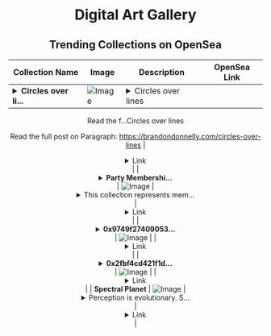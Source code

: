 <div align="center">

# Digital Art Gallery

## Trending Collections on OpenSea

| Collection Name                       | Image                                                                                     | Description                       | OpenSea Link                                                                                          |
|---------------------------------------|-------------------------------------------------------------------------------------------|-----------------------------------|--------------------------------------------------------------------------------------------------------|
| **<details><summary>Circles over li...</summary>Circles over lines</details>** | ![Image](https://i.seadn.io/s/raw/files/b70455ae263c2eebc4adc3898aa62b99.webp?w=500&auto=format?w=200&auto=format) | <details><summary>Circles over lines

Read the f...</summary>Circles over lines

Read the full post on Paragraph: https://brandondonnelly.com/circles-over-lines</details> | <details><summary>Link</summary>[Circles over lines](https://opensea.io/collection/circles-over-lines)</details> |
| **<details><summary>Party Membershi...</summary>Party Memberships: SwiftForce</details>** | ![Image](https://i.seadn.io/s/raw/files/d927d3099257832e7e94bc703b32b1e5.png?w=500&auto=format?w=200&auto=format) | <details><summary>This collection represents mem...</summary>This collection represents memberships in the following Party: SwiftForce. Head to https://base.party.app/party/0x58f9fbddeb4dc2ae5234dbcd07cb69c8092719ad to view the Party's latest activity.</details> | <details><summary>Link</summary>[Party Memberships: SwiftForce](https://opensea.io/collection/party-memberships-swiftforce-1)</details> |
| **<details><summary>0x9749f27409053...</summary>0x9749f2740905399008cd9d4375ca68ab36bb33aa</details>** | ![Image](https://i.seadn.io/s/raw/files/80badb2077915f9d0d99033405e53697.gif?w=500&auto=format?w=200&auto=format) |  | <details><summary>Link</summary>[0x9749f2740905399008cd9d4375ca68ab36bb33aa](https://opensea.io/collection/0x9749f2740905399008cd9d4375ca68ab36bb33aa)</details> |
| **<details><summary>0x2fbf4cd421f1d...</summary>0x2fbf4cd421f1d32b3ee4342c8afbfa25fc7bb994</details>** | ![Image](https://i.seadn.io/s/raw/files/80badb2077915f9d0d99033405e53697.gif?w=500&auto=format?w=200&auto=format) |  | <details><summary>Link</summary>[0x2fbf4cd421f1d32b3ee4342c8afbfa25fc7bb994](https://opensea.io/collection/0x2fbf4cd421f1d32b3ee4342c8afbfa25fc7bb994)</details> |
| **Spectral Planet** | ![Image](https://i.seadn.io/s/raw/files/1ba2b4e829eebfa6f73e8565b7b505eb.png?w=500&auto=format?w=200&auto=format) | <details><summary>Perception is evolutionary. 
S...</summary>Perception is evolutionary. 
Speed up your mind and see not many but 1. Slow down and see many more!</details> | <details><summary>Link</summary>[Spectral Planet](https://opensea.io/collection/spectral-planet)</details> |

</div>